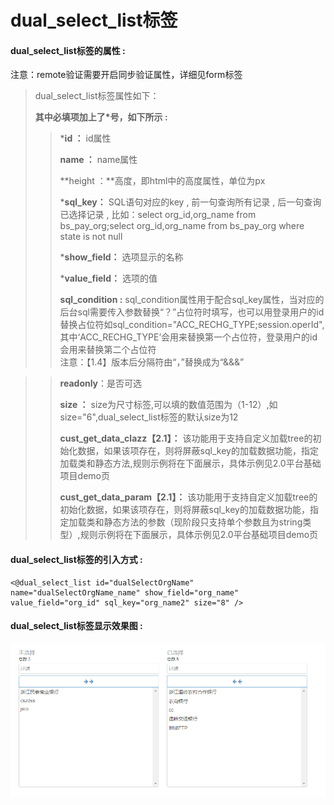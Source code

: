 # dual\_select\_list**标签**

#### dual\_select\_list**标签的属性 :**

注意：remote验证需要开启同步验证属性，详细见form标签

> dual\_select\_list标签属性如下：
>
> **其中必填项加上了\*号，如下所示 :**
>
> > \***id ：** id属性
> >
> > **name ：** name属性
> >
> > **height ：**高度，即html中的高度属性，单位为px
> >
> > \***sql\_key：** SQL语句对应的key , 前一句查询所有记录 , 后一句查询已选择记录 , 比如：select org\_id,org\_name from bs\_pay\_org;select org\_id,org\_name from bs\_pay\_org where state is not null
> >
> > \***show\_field：** 选项显示的名称
> >
> > \***value\_field：** 选项的值
> >
> > **sql\_condition :** sql\_condition属性用于配合sql\_key属性，当对应的后台sql需要传入参数替换“？”占位符时填写，也可以用登录用户的id替换占位符如sql\_condition="ACC\_RECHG\_TYPE;session.operId",其中‘ACC\_RECHG\_TYPE’会用来替换第一个占位符，登录用户的id会用来替换第二个占位符  
> > 注意：【1.4】版本后分隔符由“，”替换成为“&&&”  

> > **readonly**：是否可选
> >
> > **size ：** size为尺寸标签,可以填的数值范围为（1-12）,如size="6",dual\_select\_list标签的默认size为12
> >
> > **cust_get_data_clazz【2.1】：** 该功能用于支持自定义加载tree的初始化数据，如果该项存在，则将屏蔽sql_key的加载数据功能，指定加载类和静态方法,规则示例将在下面展示，具体示例见2.0平台基础项目demo页
> >
> > **cust_get_data_param【2.1】：** 该功能用于支持自定义加载tree的初始化数据，如果该项存在，则将屏蔽sql_key的加载数据功能，指定加载类和静态方法的参数（现阶段只支持单个参数且为string类型）,规则示例将在下面展示，具体示例见2.0平台基础项目demo页
> >


#### dual\_select\_list标签的引入方式 :

```
<@dual_select_list id="dualSelectOrgName" name="dualSelectOrgName_name" show_field="org_name" value_field="org_id" sql_key="org_name2" size="8" />
```

#### dual\_select\_list标签显示效果图 :

![](/assets/dual_select_list.png)


